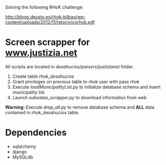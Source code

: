 Solving the following RHoK challenge:

http://blogs.deusto.es/rhok-bilbao/wp-content/uploads/2012/11/retocivicorhok.pdf

# Screen scrapper for www.justizia.net

All scripts are located in *desahucios/parsers/justizianet* folder.

1. Create table *rhok_desahucios*
2. Grant privileges on previous table to *rhok* user with pass *rhok*
3. Execute *loadMunicipalityList.py* to initialize database schema and insert municipality list
4. Launch *subastas_scrapper.py* to download information from web


**Warning:** Execute *drop_all.py* to remove database schema and **ALL** data contained in rhok_desahucios table. 

# Dependencies

* sqlalchemy
* django
* MySQLdb
